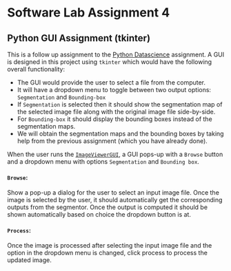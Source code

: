 # Software Lab Assignment 4

## Python GUI Assignment (tkinter)

This is a follow up assignment to the [Python Datascience](https://github.com/geekyquentin/SE_Lab_Assignment3) assignment. A GUI is designed in this project using `tkinter` which would have the following overall functionality:

-   The GUI would provide the user to select a file from the computer.
-   It will have a dropdown menu to toggle between two output options: `Segmentation` and `Bounding-box`
-   If `Segmentation` is selected then it should show the segmentation map of the selected image file along with the original image file side-by-side.
-   For `Bounding-box` it should display the bounding boxes instead of the segmentation maps.
-   We will obtain the segmentation maps and the bounding boxes by taking help from the previous assignment (which you have already done).

When the user runs the [`ImageViewerGUI`](https://github.com/geekyquentin/SE_Lab_Assignment4/blob/master/ImageViewerGUI.py), a GUI pops-up with a `Browse` button and a dropdown menu with options `Segmentation` and `Bounding box`.

#### `Browse`:
Show a pop-up a dialog for the user to select an input image file. Once the image is selected by the user, it should automatically get the corresponding outputs from the segmentor. Once the output is computed it should be shown automatically based on choice the dropdown button is at.

#### `Process`:
Once the image is processed after selecting the input image file and the option in the dropdown menu is changed, click process to process the updated image.
